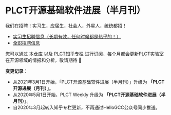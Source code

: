 # PLCT开源基础软件进展（半月刊）

我们在招聘！实习生，应届生，社会人，外星人，统统都招！

- [实习生招聘信息（长期有效，任何时候都是热乎的！）](https://github.com/plctlab/weloveinterns/blob/master/open-internships.md)
- [全职招聘信息](Jobs.md)

您可以通过 [本仓库](https://github.com/plctlab/plct-weekly) 以及 [PLCT知乎专栏](https://zhuanlan.zhihu.com/plct-lab) 进行订阅，每个月都会更新PLCT实验室在开源领域的情报和分析，敬请期待 🎉

**变更记录**：

- 从2021年3月1日开始，「PLCT开源基础软件进展（半月刊）」升级为 **「PLCT开源进展（月刊）」**。
- 从2020年5月1日开始，PLCT Weekly 升级为 **「PLCT开源基础软件进展（半月刊）」**。
- 自2020年3月起转入知乎专栏更新，不再通过HelloGCC公众号同步推送。
